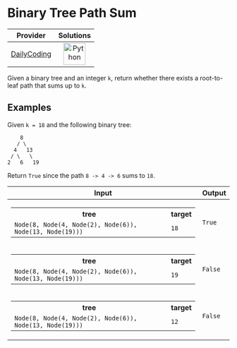 # Binary Tree Path Sum

<!-- INFO TABLE BEGIN -->

| Provider                                              | Solutions                                                                                                                                        |
| :---------------------------------------------------: | :----------------------------------------------------------------------------------------------------------------------------------------------: |
| [DailyCoding](../../../docs/providers/DailyCoding.md) | [<img src="https://res.cloudinary.com/rascaltwo/image/upload/v1631924087/python_xzdlti.svg" alt="Python" title="Python" width="50" />](solve.py) |

<!-- INFO TABLE END -->

Given a binary tree and an integer `k`, return whether there exists a root-to-leaf path that sums up to `k`.

## Examples

Given `k = 18` and the following binary tree:

        8
       / \
      4   13
     / \   \
    2   6   19

Return `True` since the path `8 -> 4 -> 6` sums to `18`.

| Input                                                                                                                                       | Output  |
| ------------------------------------------------------------------------------------------------------------------------------------------- | ------- |
| <table><tr><th>tree</th><th>target</th></tr><tr><td>`Node(8, Node(4, Node(2), Node(6)), Node(13, Node(19)))`</td><td>`18`</td></tr></table> | `True`  |
| <table><tr><th>tree</th><th>target</th></tr><tr><td>`Node(8, Node(4, Node(2), Node(6)), Node(13, Node(19)))`</td><td>`19`</td></tr></table> | `False` |
| <table><tr><th>tree</th><th>target</th></tr><tr><td>`Node(8, Node(4, Node(2), Node(6)), Node(13, Node(19)))`</td><td>`12`</td></tr></table> | `False` |
